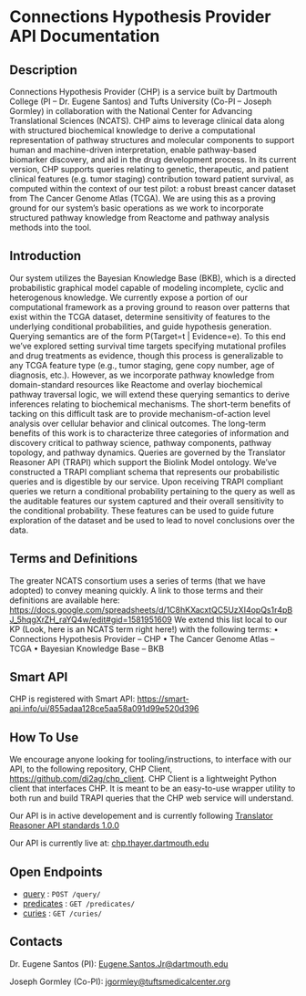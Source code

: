 # Connections Hypothesis Provider API Documentation

## Description
Connections Hypothesis Provider (CHP) is a service built by Dartmouth College (PI – Dr. Eugene Santos) and Tufts University (Co-PI – Joseph Gormley) in collaboration with the National Center for Advancing Translational Sciences (NCATS). CHP aims to leverage clinical data along with structured biochemical knowledge to derive a computational representation of pathway structures and molecular components to support human and machine-driven interpretation, enable pathway-based biomarker discovery, and aid in the drug development process.
In its current version, CHP supports queries relating to genetic, therapeutic, and patient clinical features (e.g. tumor staging) contribution toward patient survival, as computed within the context of our test pilot: a robust breast cancer dataset from The Cancer Genome Atlas (TCGA). We are using this as a proving ground for our system’s basic operations as we work to incorporate structured pathway knowledge from Reactome and pathway analysis methods into the tool. 

## Introduction
Our system utilizes the Bayesian Knowledge Base (BKB), which is a directed probabilistic graphical model capable of modeling incomplete, cyclic and heterogenous knowledge. We currently expose a portion of our computational framework as a proving ground to reason over patterns that exist within the TCGA dataset, determine sensitivity of features to the underlying conditional probabilities, and guide hypothesis generation. Querying semantics are of the form P(Target=t | Evidence=e). To this end we’ve explored setting survival time targets specifying mutational profiles and drug treatments as evidence, though this process is generalizable to any TCGA feature type (e.g., tumor staging, gene copy number, age of diagnosis, etc.). 
However, as we incorporate pathway knowledge from domain-standard resources like Reactome and overlay biochemical pathway traversal logic, we will extend these querying semantics to derive inferences relating to biochemical mechanisms. The short-term benefits of tacking on this difficult task are to provide mechanism-of-action level analysis over cellular behavior and clinical outcomes. The long-term benefits of this work is to characterize three categories of information and discovery critical to pathway science, pathway components, pathway topology, and pathway dynamics.
Queries are governed by the Translator Reasoner API (TRAPI) which support the Biolink Model ontology. We’ve constructed a TRAPI compliant schema that represents our probabilistic queries and is digestible by our service. Upon receiving TRAPI compliant queries we return a conditional probability pertaining to the query as well as the auditable features our system captured and their overall sensitivity to the conditional probability. These features can be used to guide future exploration of the dataset and be used to lead to novel conclusions over the data. 

## Terms and Definitions
The greater NCATS consortium uses a series of terms (that we have adopted) to convey meaning quickly. A link to those terms and their definitions are available here: https://docs.google.com/spreadsheets/d/1C8hKXacxtQC5UzXI4opQs1r4pBJ_5hqgXrZH_raYQ4w/edit#gid=1581951609
We extend this list local to our KP (Look, here is an NCATS term right here!) with the following terms: 
•	Connections Hypothesis Provider – CHP
•	The Cancer Genome Atlas – TCGA
•	Bayesian Knowledge Base – BKB

## Smart API
CHP is registered with Smart API: https://smart-api.info/ui/855adaa128ce5aa58a091d99e520d396

## How To Use
We encourage anyone looking for tooling/instructions, to interface with our API, to the following repository, CHP Client, https://github.com/di2ag/chp_client. CHP Client is a lightweight Python client that interfaces CHP. It is meant to be an easy-to-use wrapper utility to both run and build TRAPI queries that the CHP web service will understand. 

Our API is in active developement and is currently following [Translator Reasoner API standards 1.0.0](https://github.com/NCATSTranslator/ReasonerAPI)

Our API is currently live at: [chp.thayer.dartmouth.edu](http://chp.thayer.dartmouth.edu/)

## Open Endpoints
* [query](query.md) : `POST /query/`
* [predicates](predicates.md) : `GET /predicates/`
* [curies](curies.md) : `GET /curies/`

## Contacts
Dr. Eugene Santos (PI): Eugene.Santos.Jr@dartmouth.edu

Joseph Gormley (Co-PI): jgormley@tuftsmedicalcenter.org

